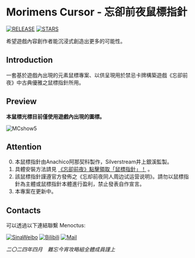 # Morimens Cursor - 忘卻前夜鼠標指針

[![RELEASE](https://img.shields.io/github/release/Menoctus/Morimens-Cursor?style=flat-square)](https://github.com/Morimens-Cursor/Menoctus/releases/latest)
[![STARS](https://img.shields.io/github/stars/Menoctus/Morimens-Cursor?style=flat-square)](https://github.com/Morimens-Cursor/Menoctus/stargazers)

希望遊戲內容創作者能沉浸式創造出更多的可能性。

## Introduction

一套基於遊戲內出現的元素鼠標專案、以供呈現用於禁忌卡牌構築遊戲《忘卻前夜》中古典優雅之鼠標指針所用。

## Preview

**本鼠標光標目前僅使用遊戲內出現的圖標。**<br/>

![MCshow5](https://github.com/Menoctus/Morimens-Cursor/assets/165195956/9f186980-761b-435a-a672-2976e167d4b0)

## Attention

0. 本鼠標指針由Anachico阿那契科製作，Silverstream井上銀溪監製。
0. 具體安裝方法請見 [《忘卻前夜》點擊領取「鼠標指針」！](https://www.bilibili.com/video/BV1KD421p7kz) 。
0. 該鼠標指針謹遵官方發佈之《忘却前夜同人周边试运营说明》。請勿以鼠標指針為主體或鼠標指針本體進行盈利，禁止發表自作宣言。
0. 本專案在更新中。

## Contacts

可以透過以下連結聯繫 Menoctus:

[![SinaWeibo](https://img.shields.io/badge/Sina_Weibo-E6162D?style=flat-square&logo=SinaWeibo&logoColor=fff)](https://weibo.com/u/7899814735)
[![Bilibili](https://img.shields.io/badge/Bilibili-F79?style=flat-square&logo=Bilibili&logoColor=fff)](https://space.bilibili.com/3494377135541039)
[![Mail](https://img.shields.io/badge/Outlook_Mail-1898DA?style=flat-square&logo=microsoftoutlook&logoColor=fff)](mailto:Menoctus@outlook.com)

*二〇二四年四月　難忘今宵攻略組全體成員謹上*
